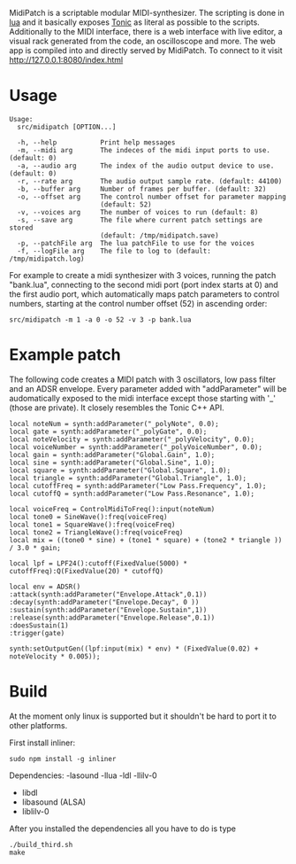 MidiPatch is a scriptable modular MIDI-synthesizer. The scripting is done in [lua](https://www.lua.org) and it basically exposes [Tonic](https://github.com/TonicAudio/Tonic) as literal as possible to the scripts. Additionally to the MIDI interface, there is a web interface with live editor, a visual rack generated from the code, an oscilloscope and more. The web app is compiled into and directly served by MidiPatch. To connect to it visit http://127.0.0.1:8080/index.html

# Usage

    Usage:
      src/midipatch [OPTION...]

      -h, --help           Print help messages
      -m, --midi arg       The indeces of the midi input ports to use. (default: 0)
      -a, --audio arg      The index of the audio output device to use. (default: 0)
      -r, --rate arg       The audio output sample rate. (default: 44100)
      -b, --buffer arg     Number of frames per buffer. (default: 32)
      -o, --offset arg     The control number offset for parameter mapping
                           (default: 52)
      -v, --voices arg     The number of voices to run (default: 8)
      -s, --save arg       The file where current patch settings are stored
                           (default: /tmp/midipatch.save)
      -p, --patchFile arg  The lua patchFile to use for the voices
      -f, --logFile arg    The file to log to (default: /tmp/midipatch.log)

For example to create a midi synthesizer with 3 voices, running the patch "bank.lua", connecting to the second midi port (port index starts at 0) and the first audio port, which automatically maps patch parameters to control numbers, starting at the control number offset (52) in ascending order:

    src/midipatch -m 1 -a 0 -o 52 -v 3 -p bank.lua
 
# Example patch

The following code creates a MIDI patch with 3 oscillators, low pass filter and an ADSR envelope. Every parameter added with "addParameter" will be audomatically exposed to the midi interface except those starting with '_' (those are private). It  closely resembles the Tonic C++ API.

    local noteNum = synth:addParameter("_polyNote", 0.0);
    local gate = synth:addParameter("_polyGate", 0.0);
    local noteVelocity = synth:addParameter("_polyVelocity", 0.0);
    local voiceNumber = synth:addParameter("_polyVoiceNumber", 0.0);
    local gain = synth:addParameter("Global.Gain", 1.0);
    local sine = synth:addParameter("Global.Sine", 1.0);
    local square = synth:addParameter("Global.Square", 1.0);
    local triangle = synth:addParameter("Global.Triangle", 1.0);
    local cutoffFreq = synth:addParameter("Low Pass.Frequency", 1.0);
    local cutoffQ = synth:addParameter("Low Pass.Resonance", 1.0);
    
    local voiceFreq = ControlMidiToFreq():input(noteNum)
    local tone0 = SineWave():freq(voiceFreq)
    local tone1 = SquareWave():freq(voiceFreq)
    local tone2 = TriangleWave():freq(voiceFreq)
    local mix = ((tone0 * sine) + (tone1 * square) + (tone2 * triangle )) / 3.0 * gain;
    
    local lpf = LPF24():cutoff(FixedValue(5000) * cutoffFreq):Q(FixedValue(20) * cutoffQ)
    
    local env = ADSR()
    :attack(synth:addParameter("Envelope.Attack",0.1))
    :decay(synth:addParameter("Envelope.Decay", 0 ))
    :sustain(synth:addParameter("Envelope.Sustain",1))
    :release(synth:addParameter("Envelope.Release",0.1))
    :doesSustain(1)
    :trigger(gate)
    
    synth:setOutputGen((lpf:input(mix) * env) * (FixedValue(0.02) + noteVelocity * 0.005));


# Build

At the moment only linux is supported but it shouldn't be hard to port it to other platforms.

First install inliner:

    sudo npm install -g inliner

Dependencies: -lasound -llua -ldl -llilv-0 

- libdl
- libasound (ALSA)
- liblilv-0

After you installed the dependencies all you have to do is type

    ./build_third.sh
    make

